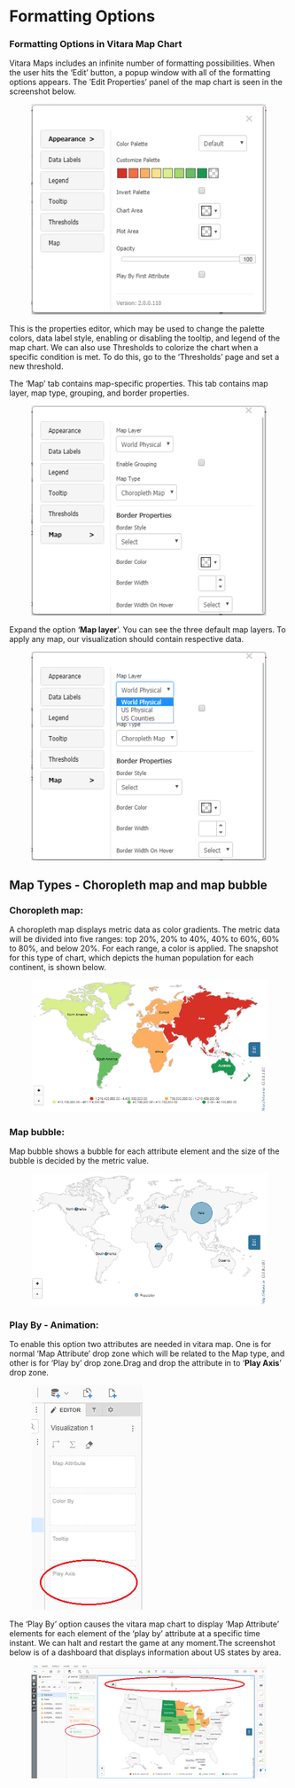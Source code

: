# Formatting Options

### Formatting Options in Vitara Map Chart <a href="#formatting-options-in-vitara-map-chart" id="formatting-options-in-vitara-map-chart"></a>

Vitara Maps includes an infinite number of formatting possibilities. When the user hits the ‘Edit’ button, a popup window with all of the formatting options appears. The ’Edit Properties’ panel of the map chart is seen in the screenshot below.

<figure><img src="../.gitbook/assets/image17.png" alt=""><figcaption></figcaption></figure>

This is the properties editor, which may be used to change the palette colors, data label style, enabling or disabling the tooltip, and legend of the map chart. We can also use Thresholds to colorize the chart when a specific condition is met. To do this, go to the ‘Thresholds’ page and set a new threshold.

The ‘Map’ tab contains map-specific properties. This tab contains map layer, map type, grouping, and border properties.

<figure><img src="../.gitbook/assets/image88.png" alt=""><figcaption></figcaption></figure>

Expand the option ‘**Map layer**’. You can see the three default map layers. To apply any map, our visualization should contain respective data.

<figure><img src="../.gitbook/assets/image84.png" alt=""><figcaption></figcaption></figure>

## Map Types - Choropleth map and map bubble <a href="#map-types---choropleth-map-and-map-bubble" id="map-types---choropleth-map-and-map-bubble"></a>

### **Choropleth map:**

A choropleth map displays metric data as color gradients. The metric data will be divided into five ranges: top 20%, 20% to 40%, 40% to 60%, 60% to 80%, and below 20%. For each range, a color is applied. The snapshot for this type of chart, which depicts the human population for each continent, is shown below.

<figure><img src="../.gitbook/assets/image55 (1).png" alt=""><figcaption></figcaption></figure>

### **Map bubble:**

Map bubble shows a bubble for each attribute element and the size of the bubble is decided by the metric value.

<figure><img src="../.gitbook/assets/image90.png" alt=""><figcaption></figcaption></figure>

### Play By - Animation: <a href="#play-by---animation" id="play-by---animation"></a>

To enable this option two attributes are needed in vitara map. One is for normal ‘Map Attribute’ drop zone which will be related to the Map type, and other is for ‘Play by’ drop zone.Drag and drop the attribute in to ‘**Play Axis**’ drop zone.

<figure><img src="../.gitbook/assets/image30 (1).png" alt=""><figcaption></figcaption></figure>

The ‘Play By’ option causes the vitara map chart to display ‘Map Attribute’ elements for each element of the ‘play by’ attribute at a specific time instant. We can halt and restart the game at any moment.The screenshot below is of a dashboard that displays information about US states by area.

<figure><img src="../.gitbook/assets/image67 (1).png" alt=""><figcaption></figcaption></figure>
